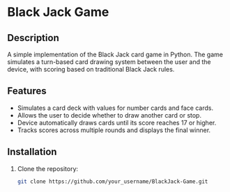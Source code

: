# Black Jack Game

## Description
A simple implementation of the Black Jack card game in Python. The game simulates a turn-based card drawing system between the user and the device, with scoring based on traditional Black Jack rules.

## Features
- Simulates a card deck with values for number cards and face cards.
- Allows the user to decide whether to draw another card or stop.
- Device automatically draws cards until its score reaches 17 or higher.
- Tracks scores across multiple rounds and displays the final winner.

## Installation
1. Clone the repository:
   ```bash
   git clone https://github.com/your_username/BlackJack-Game.git
